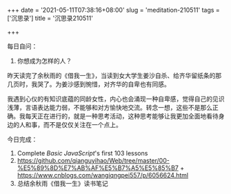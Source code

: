 +++
date = '2021-05-11T07:38:16+08:00'
slug = 'meditation-210511'
tags = ['沉思录']
title = '沉思录210511'

+++

每日自问：

1. 你想成为怎样的人？

昨天读完了余秋雨的《借我一生》，当读到女大学生姜沙自杀、给齐华留纸条的那几页时，我哭了。为姜沙感到惋惜，对齐华的自卑也有同感。

我遇到心仪的有知识底蕴的同龄女性，内心也会涌现一种自卑感，觉得自己的见识浅薄，言语表达能力弱，不能够和对方愉快地交流。转念一想，这些不是那么正确。我每天正在进行的，就是一种思考活动，这种思考能够让我更加全面地看待身边的人和事，而不是仅仅关注在一个点上。

今日完成：

1. Complete _Basic JavaScript_'s first 103 lessons
2. <https://github.com/qianguyihao/Web/tree/master/00-%E5%89%8D%E7%AB%AF%E5%B7%A5%E5%85%B7> + <https://www.cnblogs.com/wangiqngpei557/p/6056624.html>
3. 总结余秋雨《借我一生》读书笔记
